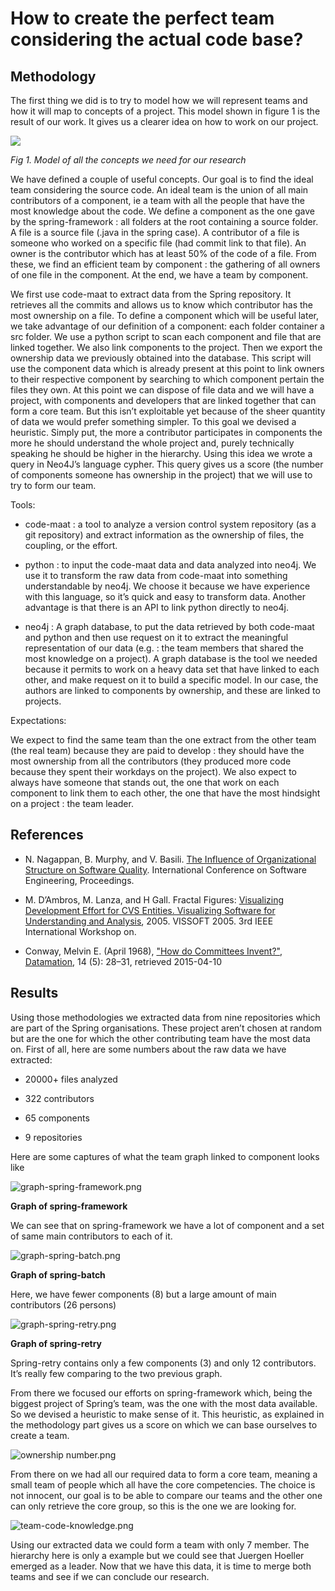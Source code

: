 # **How to create the perfect team considering the actual code base?**

## Methodology

The first thing we did is to try to model how we will represent teams and how it will map to concepts of a project. This model shown in figure 1 is the result of our work. It gives us a clearer idea on how to work on our project.

![](https://lh3.googleusercontent.com/T5ZiY2ZlKnxPBCxyzxpJVNkHuU_LSK6oV8Mu877hMaDuh0MnvedytXJmHCloREzoXHOVwhadFT5dHabDJux18S4JieSt716oGcO0Ki_sbUYnCV3cXvVxqRQNkPOf9JF8mTrYCkQr)

_Fig 1. Model of all the concepts we need for our research_

We have defined a couple of useful concepts. Our goal is to find the ideal team considering the source code. An ideal team is the union of all main contributors of a component, ie a team with all the people that have the most knowledge about the code. We define a component as the one gave by the spring-framework : all folders at the root containing a source folder. A file is a source file \(.java in the spring case\). A contributor of a file is someone who worked on a specific file \(had commit link to that file\). An owner is the contributor which has at least 50% of the code of a file. From these, we find an efficient team by component : the gathering of all owners of one file in the component. At the end, we have a team by component.

We first use code-maat to extract data from the Spring repository. It retrieves all the commits and allows us to know which contributor has the most ownership on a file. To define a component which will be useful later, we take advantage of our definition of a component: each folder container a src folder. We use a python script to scan each component and file that are linked together. We also link components to the project. Then we export the ownership data we previously obtained into the database. This script will use the component data which is already present at this point to link owners to their respective component by searching to which component pertain the files they own. At this point we can dispose of file data and we will have a project, with components and developers that are linked together that can form a core team. But this isn’t exploitable yet because of the sheer quantity of data we would prefer something simpler. To this goal we devised a heuristic. Simply put, the more a contributor participates in components the more he should understand the whole project and, purely technically speaking he should be higher in the hierarchy. Using this idea we wrote a query in Neo4J’s language cypher. This query gives us a score \(the number of components someone has ownership in the project\) that we will use to try to form our team.

Tools:

* code-maat : a tool to analyze a version control system repository \(as a git repository\) and extract information as the ownership of files, the coupling, or the effort.

* python : to input the code-maat data and data analyzed into neo4j. We use it to transform the raw data from code-maat into something understandable by neo4j. We choose it because we have experience with this language, so it’s quick and easy to transform data. Another advantage is that there is an API to link python directly to neo4j.

* neo4j : A graph database, to put the data retrieved by both code-maat and python and then use request on it to extract the meaningful representation of our data \(e.g. : the team members that shared the most knowledge on a project\). A graph database is the tool we needed because it permits to work on a heavy data set that have linked to each other, and make request on it to build a specific model. In our case, the authors are linked to components by ownership, and these are linked to projects.

Expectations:

We expect to find the same team than the one extract from the other team \(the real team\) because they are paid to develop : they should have the most ownership from all the contributors \(they produced more code because they spent their workdays on the project\). We also expect to always have someone that stands out, the one that work on each component to link them to each other, the one that have the most hindsight on a project : the team leader.

## References

* N. Nagappan, B. Murphy, and V. Basili. [The Influence of Organizational Structure on Software Quality](https://www.cs.umd.edu/~basili/publications/proceedings/P125.pdf). International Conference on Software Engineering, Proceedings.

* M. D’Ambros, M. Lanza, and H Gall. Fractal Figures: [Visualizing Development Effort for CVS Entities. Visualizing Software for Understanding and Analysis](http://www.inf.usi.ch/faculty/lanza/Downloads/DAmb05b.pdf), 2005. VISSOFT 2005. 3rd IEEE International Workshop on.

* Conway, Melvin E. \(April 1968\), ["How do Committees Invent?"](http://www.melconway.com/Home/Committees_Paper.html), [Datamation](https://en.wikipedia.org/wiki/Datamation), 14 \(5\): 28–31, retrieved 2015-04-10

## Results

Using those methodologies we extracted data from nine repositories which are part of the Spring organisations. These project aren’t chosen at random but are the one for which the other contributing team have the most data on. First of all, here are some numbers about the raw data we have extracted:

* 20000+ files analyzed

* 322 contributors

* 65 components

* 9 repositories

Here are some captures of what the team graph linked to component looks like

![](https://lh4.googleusercontent.com/qJphyZtNzGPipjY-0zc18lxnzcohtXZAxzxvrykG4kfmvpuvw_dpXVBZlljyN4xo3QPR5KWGuTNCPxk3MuuooGPvljD5lanu4adSV77mqk8Or45LqmYFiLnLotrSLn879RqevW_b "graph-spring-framework.png")

**Graph of spring-framework**

We can see that on spring-framework we have a lot of component and a set of same main contributors to each of it.

![](https://lh6.googleusercontent.com/BEuw9hjnZGykRRFEPzSuyRsf0jzGGLQkuNqGNJMo960u-dVzGNP-33NFl-vke96-7mC0EZmjKvxRrzWpCqpNU_rKMxdzILAX0vMWCkpMhMQe03tNzG2eXAIINN0_nFb_hiM-7A1T "graph-spring-batch.png")

**Graph of spring-batch**

Here, we have fewer components \(8\) but a large amount of main contributors \(26 persons\)

![](https://lh4.googleusercontent.com/E6Y4auUjgnDqapz02DMsWPjhboQB0VgokErJ-msrsu0c_sYBFv_Zem8ItLoZd0RMGtAO33szmoZUNkI3YLDqLtUyORfLUiQZrcsQKEILL9cOo7RmI_O8x4T-OZyOUl-K2vozbTvR "graph-spring-retry.png")

**Graph of spring-retry**

Spring-retry contains only a few components \(3\) and only 12 contributors. It’s really few comparing to the two previous graph.

From there we focused our efforts on spring-framework which, being the biggest project of Spring’s team, was the one with the most data available. So we devised a heuristic to make sense of it. This heuristic, as explained in the methodology part gives us a score on which we can base ourselves to create a team.

![](https://lh6.googleusercontent.com/vuYPJxFZQssQgVQaOn9nmK1U9y-B4CXXv2qYSqXRbiCrZ7iJ-AdSAwYEPt3VU87jdhiiRNXE_R-8tOvrvSCjYlo5uVx6DJMiqso6vKPo4SbBmc1fe7iuFQ1IwbxtKmInizB_6BYw "ownership number.png")

From there on we had all our required data to form a core team, meaning a small team of people which all have the core competencies. The choice is not innocent, our goal is to be able to compare our teams and the other one can only retrieve the core group, so this is the one we are looking for.

![](https://lh3.googleusercontent.com/ZELgVLUsVGHuxUrNFsc_blwYyUDt38r1KgrY4znm15a0VvAVm97Gz4xj92Ayc2Y_XZeh3MkhMLLAw5wo_0331_FZDSc6wyrp4qV_SQHtG1FXbssw_hibUVO-1tx0kQGjl7rhFwWv "team-code-knowledge.png")

Using our extracted data we could form a team with only 7 member. The hierarchy here is only a example but we could see that Juergen Hoeller emerged as a leader. Now that we have this data, it is time to merge both teams and see if we can conclude our research.


